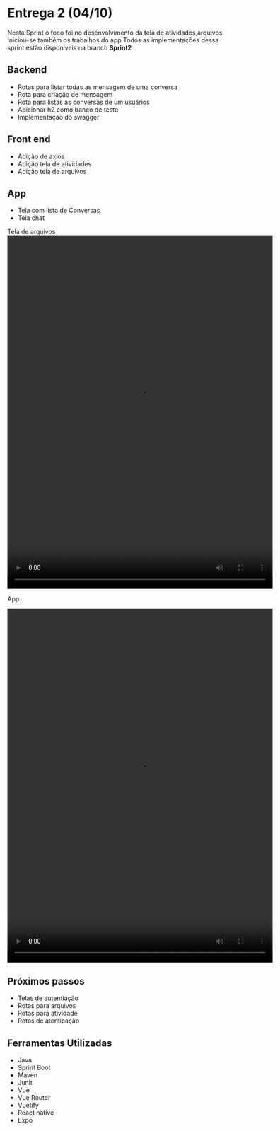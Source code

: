 # Entrega 2 (04/10)

Nesta Sprint o foco foi no desenvolvimento da tela de atividades,arquivos. Iniciou-se também os trabalhos do app
Todos as implementações dessa sprint estão disponiveis na branch **Sprint2**

## Backend

- Rotas para listar todas as mensagem de uma conversa
- Rota para criação de mensagem
- Rota para listas as conversas de um usuários
- Adicionar h2 como banco de teste
- Implementação do swagger

## Front end

- Adição de axios
- Adição tela de atividades
- Adição tela de arquivos

## App

- Tela com lista de Conversas
- Tela chat


Tela de arquivos
<video width="600" height="800" controls>
  <source src="atividades1.mp4" type="video/mp4">
</video>

App

<video width="600" height="800" controls>
  <source src="app1.mp4" type="video/mp4">
</video>

## Próximos passos

- Telas de autentiação
- Rotas para arquivos
- Rotas para atividade
- Rotas de atenticação

## Ferramentas Utilizadas

- Java
- Sprint Boot
- Maven
- Junit
- Vue
- Vue Router
- Vuetify
- React native
- Expo